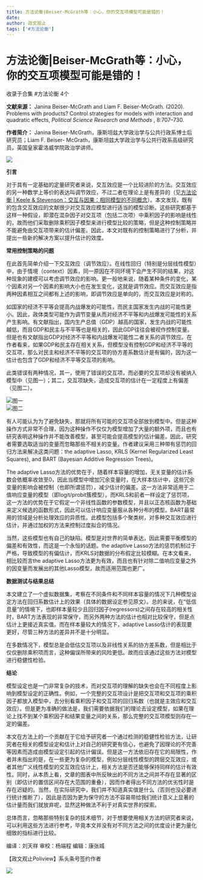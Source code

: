 ```yaml
---
title: 方法论衡|Beiser-McGrath等：小心，你的交互项模型可能是错的！
date: 
author: 政文观止
tags: ['#方法论衡']
---
```

# 方法论衡|Beiser-McGrath等：小心，你的交互项模型可能是错的！


收录于合集 #方法论衡 4个

**文献来源：** Janina Beiser-McGrath and Liam F. Beiser-McGrath. (2020). Problems
with products? Control strategies for models with interaction and quadratic
effects, _Political Science Research and Methods_ , 8:707–730.  

  

 **作者简介：** Janina Beiser-McGrath，康斯坦兹大学政治学与公共行政系博士后研究员；Liam F. Beiser-
McGrath，康斯坦兹大学政治学与公共行政系高级研究员，英国皇家霍洛威学院政治学讲师。

![](/images/203/2.jpeg)

  

  

 **引言**

对于具有一定基础的定量研究者来说，交互效应是一个比较进阶的方法。交互效应的另一种数学上等价的表达叫调节效应，不过二者在理论上是有差异的（见[方法论衡 |
Keele &
Stevenson：交互与因果：相同模型的不同概念](http://mp.weixin.qq.com/s?__biz=MzI5ODY0MTQ1OA==&mid=2247487019&idx=1&sn=1f69cc0439f57044efc9b4bbb9452764&chksm=eca3ff76dbd47660d44957a9044029c0e6795c003a4edcde0316aa7605ea76fe4294c5879d57&scene=21#wechat_redirect)）。本文发现，既有的包含交互效应的文献很少对交互效应模型进行适当的模型诊断。这些研究都基于这样一种假设，即潜在混杂因子对交互项（包括二次项）中乘积因子的影响是线性的，故而他们采取删除乘积因子模型来进行模型比较的策略，但是这种控制策略并不能避免由交互项带来的估计偏差。因此，本文对既有的控制策略进行了分析，并提出一些新的解决方案以提升估计的效度。

  

 **常用控制策略的问题**

在此首先简单介绍一下交互效应（调节效应）。在线性回归（特别是分层线性模型）中，由于情境（context）因素，同一原因在不同环境下会产生不同的结果，对这种现象的建模可以考虑调节效应的影响。更一般地来说，随着某种条件的变化，某个因素对另一个因素的影响大小也在发生变化，这就是调节效应。而交互效应是指两种因素相互之间都有上述的影响，即调节效应是单向的，而交互效应是对称的。

  

如国家的经济不平等会提高内战爆发的可能性，而民主国家发生内战的可能性更小。因此，政体类型可能作为调节变量从而对经济不平等和内战爆发可能性的关系产生影响。有文献指出，国内生产总值（GDP）越高的国家，发生内战的可能性越低，而且GDP和民主与不平等也是相关的，因此GDP往往会被视作控制变量。但是也有文献指出GDP对经济不平等和内战爆发可能性二者关系的调节效应。在作者看来，如果GDP和民主存在相关关系，但模型没有控制GDP和经济不平等的交互项，那么对民主和经济不平等的交互项的协方差系数估计是有偏的，因为这一估计也包含了GDP和经济不平等交互项的影响。

  

此类错误有两种情况，其一，使用了错误的交互项，而必要的交互项却没有被纳入模型中（见图一）；其二，交互项缺失，造成交互项的估计在一定程度上有偏差（见图二）。

![](/images/203/3.jpeg)图一  
![](/images/203/4.jpeg)图二

有人可能认为为了避免缺失，那就将所有可能的交互项全部放到模型中。但是这种操作方式非常不合理，因为这种操作不仅仅为模型增加了大量的额外项，而且也有研究表明这种操作并不能改善模型，甚至可能会提高模型的估计偏差。因此，研究者需要选取适当的变量而忽略那些不相关的变量。作者建议采用三种带有惩罚的回归方法来解决这类问题：the
adaptive Lasso, KRLS (Kernel Regularized Least Squares), and BART (Bayesian
Additive Regression Trees)。  

  

The adaptive
Lasso方法的优势在于，随着样本容量的增加，无关变量的估计系数会依概率收敛至0，因此当模型中增加冗余变量时，在大样本估计中，这些冗余变量的影响会被控制（也即所谓惩罚），减少估计的偏差。这一方法非常适用于二值响应变量的模型（即logit/probit簇模型）。而KRLS和前者一样设定了惩罚项，这一方法的优势在于它假定一个非线性函数的参数模型，并且以正态核函数为基础来定义候选的函数形式，因此可以估计响应变量服从各种分布的模型。BART最常用的领域是分析处理效应的异质性。此模型包括多个聚类树，对多种交互效应进行估计，并通过加权的方法来控制过度拟合的情况。

  

当然，这些模型也有自己的缺陷。模型是对世界的简单表达，因此需要平衡模型的偏差和有效性，而这是一个永恒的话题。the adaptive
Lasso方法的惩罚机制过于严格，导致模型的有偏估计，而KRLS对数据的分布假定比较模糊。在本文看来，相比较而言the adaptive
Lasso方法更为有效，而且也有针对除二值响应变量之外的因变量而发展出的其他Lasso模型，故而适用范围也更广。

  

 **数据测试与结果总结**

本文建立了一个虚拟数据集，考察在不同条件和不同样本容量的情况下几种模型设定方法在回归系数估计上的效果（具体的数据设定参见原文）。总的来说，在“低信息量”的情境下，也即样本量较少且回归因子(regressors)之间存在较高的相关性时，BART方法表现的非常保守，而另外两种方法的估计也相对比较保守，但是点估计上更接近真实值。而在样本量较大的情况下，adaptive
Lasso估计的表现要更好，尽管三种方法的差异并不是十分明显。

  

在多数情况下，模型总是会低估交互项以及非线性关系的协方差系数，但是相比于仅仅删除乘积项而言，这种偏误所带来的风险更低。故而应该通过这些方法对模型进行稳健性检验。

  

 **结论**

模型设定也是一门非常复杂的技术，而对交互项的理解的缺失也会在不同程度上影响到模型设定的正确性。例如，一个完整的交互项设计是把交互项和交互项的乘积因子都放入模型中，去分别看乘积因子和交互项的回归系数（也就是主效应和交互效应）。但是更为准确的做法是，我们需要依据我们的理论去设定模型，如果在理论上找不到某个乘积因子和结果变量之间的关系，那么完整的交互项模型则存在一定的偏差。

  

本文在方法上的一个贡献在于它给予研究者一个通过检测的稳健性检验方法，让研究者在相关的模型设定和估计上对自己的研究更有信心，也避免了因理论的不完善等因素而造成由模型设定引起的估计偏误。但是这一方法依旧存在它的局限性，作者并未指出的是，在一些更为复杂的模型，例如分层线性模型的跨层交互效应，或者其他广义线性模型的交互效应估计上，相关方法是否还能够保持同样的估计有效性。同时，从本质上看，文章的图表中所反映出的不同方法之间并不存在显著的区别（即估计的置信区间存在大范围的重叠），因而作者得出不同方法的优劣性时是存在迟疑的。当然，在实际研究中，我们并不知道真实值是什么（否则也没必要进行统计推断了），因此是否因为更为保守的方法不容易带给我们统计意义上显著的估计量而我们就放弃呢，显然这种做法不利于对真实世界的探索。

  

总体而言，忽略那些特别复杂的技术细节，对于想要使用相关方法的研究者来说，可以利用这些方法进行参考，毕竟本文并没有对不同方法之间的优度设计更为量化细致的指标进行比较。

  

  

编译：刘天祥 审校：杨端程 编辑：康张城

【政文观止Poliview】系头条号签约作者

  

![](/images/203/5.jpeg)

  

